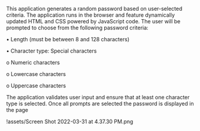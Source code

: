 This application generates a random password based on user-selected criteria. The application runs in the browser and feature dynamically updated HTML and CSS powered by JavaScript code. The user will be prompted to choose from the following password criteria:

• Length (must be between 8 and 128 characters)

• Character type:
Special characters 

o	Numeric characters

o	Lowercase characters

o	Uppercase characters

The application validates user input and ensure that at least one character type is selected. Once all prompts are selected the password is displayed in the page

!assets/Screen Shot 2022-03-31 at 4.37.30 PM.png

